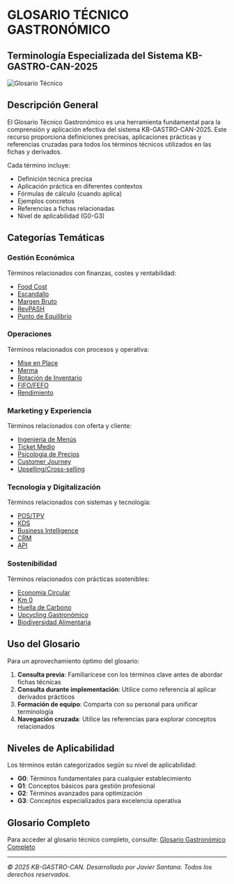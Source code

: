 # GLOSARIO TÉCNICO GASTRONÓMICO

## Terminología Especializada del Sistema KB-GASTRO-CAN-2025

![Glosario Técnico](https://images.unsplash.com/photo-1532153975070-2e9ab71f1b14?ixlib=rb-4.0.3&ixid=M3wxMjA3fDB8MHxwaG90by1wYWdlfHx8fGVufDB8fHx8fA%3D%3D&auto=format&fit=crop&w=1170&q=80)

## Descripción General

El Glosario Técnico Gastronómico es una herramienta fundamental para la comprensión y aplicación efectiva del sistema KB-GASTRO-CAN-2025. Este recurso proporciona definiciones precisas, aplicaciones prácticas y referencias cruzadas para todos los términos técnicos utilizados en las fichas y derivados.

Cada término incluye:
- Definición técnica precisa
- Aplicación práctica en diferentes contextos
- Fórmulas de cálculo (cuando aplica)
- Ejemplos concretos
- Referencias a fichas relacionadas
- Nivel de aplicabilidad (G0-G3)

## Categorías Temáticas

### Gestión Económica
Términos relacionados con finanzas, costes y rentabilidad:
- [Food Cost](./glosario_tecnico/glosario_gastronomico.md#food-cost)
- [Escandallo](./glosario_tecnico/glosario_gastronomico.md#escandallo)
- [Margen Bruto](./glosario_tecnico/glosario_gastronomico.md#margen-bruto)
- [RevPASH](./glosario_tecnico/glosario_gastronomico.md#revpash)
- [Punto de Equilibrio](./glosario_tecnico/glosario_gastronomico.md#punto-de-equilibrio)

### Operaciones
Términos relacionados con procesos y operativa:
- [Mise en Place](./glosario_tecnico/glosario_gastronomico.md#mise-en-place)
- [Merma](./glosario_tecnico/glosario_gastronomico.md#merma)
- [Rotación de Inventario](./glosario_tecnico/glosario_gastronomico.md#rotacion-de-inventario)
- [FIFO/FEFO](./glosario_tecnico/glosario_gastronomico.md#fifo-fefo)
- [Rendimiento](./glosario_tecnico/glosario_gastronomico.md#rendimiento)

### Marketing y Experiencia
Términos relacionados con oferta y cliente:
- [Ingeniería de Menús](./glosario_tecnico/glosario_gastronomico.md#ingenieria-de-menus)
- [Ticket Medio](./glosario_tecnico/glosario_gastronomico.md#ticket-medio)
- [Psicología de Precios](./glosario_tecnico/glosario_gastronomico.md#psicologia-de-precios)
- [Customer Journey](./glosario_tecnico/glosario_gastronomico.md#customer-journey)
- [Upselling/Cross-selling](./glosario_tecnico/glosario_gastronomico.md#upselling-cross-selling)

### Tecnología y Digitalización
Términos relacionados con sistemas y tecnología:
- [POS/TPV](./glosario_tecnico/glosario_gastronomico.md#pos-tpv)
- [KDS](./glosario_tecnico/glosario_gastronomico.md#kds)
- [Business Intelligence](./glosario_tecnico/glosario_gastronomico.md#business-intelligence)
- [CRM](./glosario_tecnico/glosario_gastronomico.md#crm)
- [API](./glosario_tecnico/glosario_gastronomico.md#api)

### Sostenibilidad
Términos relacionados con prácticas sostenibles:
- [Economía Circular](./glosario_tecnico/glosario_gastronomico.md#economia-circular)
- [Km 0](./glosario_tecnico/glosario_gastronomico.md#km-0)
- [Huella de Carbono](./glosario_tecnico/glosario_gastronomico.md#huella-de-carbono)
- [Upcycling Gastronómico](./glosario_tecnico/glosario_gastronomico.md#upcycling-gastronomico)
- [Biodiversidad Alimentaria](./glosario_tecnico/glosario_gastronomico.md#biodiversidad-alimentaria)

## Uso del Glosario

Para un aprovechamiento óptimo del glosario:

1. **Consulta previa**: Familiarícese con los términos clave antes de abordar fichas técnicas
2. **Consulta durante implementación**: Utilice como referencia al aplicar derivados prácticos
3. **Formación de equipo**: Comparta con su personal para unificar terminología
4. **Navegación cruzada**: Utilice las referencias para explorar conceptos relacionados

## Niveles de Aplicabilidad

Los términos están categorizados según su nivel de aplicabilidad:

- **G0**: Términos fundamentales para cualquier establecimiento
- **G1**: Conceptos básicos para gestión profesional
- **G2**: Términos avanzados para optimización
- **G3**: Conceptos especializados para excelencia operativa

## Glosario Completo

Para acceder al glosario técnico completo, consulte:
[Glosario Gastronómico Completo](./glosario_tecnico/glosario_gastronomico.md)

---

*© 2025 KB-GASTRO-CAN. Desarrollado por Javier Santana. Todos los derechos reservados.*
